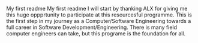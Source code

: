 My first readme
My first readme I will start by thanking ALX for giving me this huge oppprtunity to participate at this resourcesful programme. This is the first step in my journey as a Computer/Software Engineering towards a full career in Software Development/Engineering. There is many field computer engineers can take, but this programe is the foundation for all.
